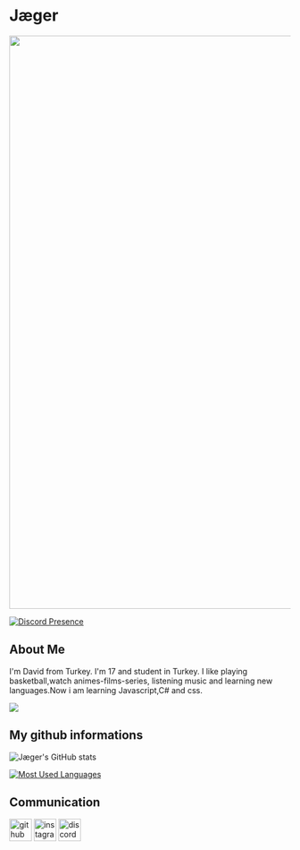 
# Jæger
<img src="https://cdn.discordapp.com/attachments/790928285517348865/844650715481636913/tenor_40.gif" width="1024" />

[![Discord Presence](https://lanyard-profile-readme.vercel.app/api/187583977408823296)](https://discord.com/users/187583977408823296)

## About Me
I'm David from Turkey. I'm 17 and student in Turkey. I like playing basketball,watch animes-films-series, listening music and learning new languages.Now i am learning Javascript,C# and css.

![](https://komarev.com/ghpvc/?username=JagerTR&color=blueviolet)

## My github informations
![Jæger's GitHub stats](https://github-readme-stats.vercel.app/api?username=JagerTR&show_icons=true&theme=algolia)

[![Most Used Languages](https://github-readme-stats.vercel.app/api/top-langs/?username=JagerTR&langs_count=8&theme=algolia)](https://github.com/anuraghazra/github-readme-stats)

## Communication
[<img src='https://cdn.jsdelivr.net/npm/simple-icons@3.0.1/icons/github.svg' alt='github' height='40'>](https://github.com/JagerTR)   [<img 
src='https://cdn.jsdelivr.net/npm/simple-icons@3.0.1/icons/instagram.svg' alt='instagram' height='40'>](https://www.instagram.com/jaeger.07/)    [<img src='https://cdn.jsdelivr.net/npm/simple-icons@3.0.1/icons/discord.svg' alt='discord' height='40'>](https://discord.com/users/784850380332597280)  

